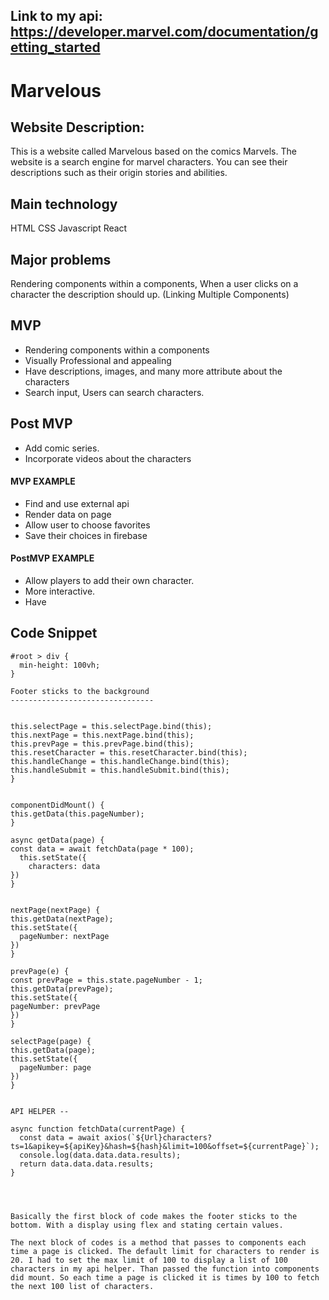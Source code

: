 
## Link to my api: https://developer.marvel.com/documentation/getting_started

# Marvelous

## Website Description:
This is a website called Marvelous based on the comics Marvels. The website is a search engine for marvel characters.
You can see their descriptions such as their origin stories and abilities.


## Main technology

HTML
CSS
Javascript
React

## Major problems

Rendering components within a components, When a user clicks on a character the description should up.
(Linking Multiple Components)


## MVP
- Rendering components within a components
- Visually Professional and appealing
- Have descriptions, images, and many more attribute about the characters
- Search input, Users can search characters.

## Post MVP

- Add comic series.
- Incorporate videos about the characters


#### MVP EXAMPLE
- Find and use external api
- Render data on page
- Allow user to choose favorites
- Save their choices in firebase

#### PostMVP EXAMPLE

- Allow players to add their own character.
- More interactive.
- Have




## Code Snippet


```
#root > div {
  min-height: 100vh;
}

Footer sticks to the background
--------------------------------


this.selectPage = this.selectPage.bind(this);
this.nextPage = this.nextPage.bind(this);
this.prevPage = this.prevPage.bind(this);
this.resetCharacter = this.resetCharacter.bind(this);
this.handleChange = this.handleChange.bind(this);
this.handleSubmit = this.handleSubmit.bind(this);
}


componentDidMount() {
this.getData(this.pageNumber);
}

async getData(page) {
const data = await fetchData(page * 100);
  this.setState({
    characters: data
})
}


nextPage(nextPage) {
this.getData(nextPage);
this.setState({
  pageNumber: nextPage
})
}

prevPage(e) {
const prevPage = this.state.pageNumber - 1;
this.getData(prevPage);
this.setState({
pageNumber: prevPage
})
}

selectPage(page) {
this.getData(page);
this.setState({
  pageNumber: page
})
}


API HELPER --

async function fetchData(currentPage) {
  const data = await axios(`${Url}characters?ts=1&apikey=${apiKey}&hash=${hash}&limit=100&offset=${currentPage}`);
  console.log(data.data.data.results);
  return data.data.data.results;
}




Basically the first block of code makes the footer sticks to the bottom. With a display using flex and stating certain values.

The next block of codes is a method that passes to components each time a page is clicked. The default limit for characters to render is 20. I had to set the max limit of 100 to display a list of 100 characters in my api helper. Than passed the function into components did mount. So each time a page is clicked it is times by 100 to fetch the next 100 list of characters.  

```
